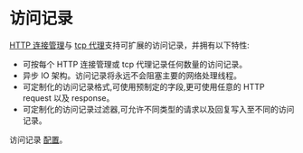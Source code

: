 # 访问记录

[HTTP 连接管理](http_connection_management.md#arch-overview-http-conn-man)与 [tcp 代理](tcp_proxy.md#arch-overview-tcp-proxy)支持可扩展的访问记录，并拥有以下特性:

- 可按每个 HTTP 连接管理或 tcp 代理记录任何数量的访问记录。
- 异步 IO 架构。访问记录将永远不会阻塞主要的网络处理线程。
- 可定制化的访问记录格式,可使用预制定的字段,更可使用任意的 HTTP request 以及 response。
- 可定制化的访问记录过滤器,可允许不同类型的请求以及回复写入至不同的访问记录。

访问记录 [配置](../../configuration/access_log.md#config-access-log)。